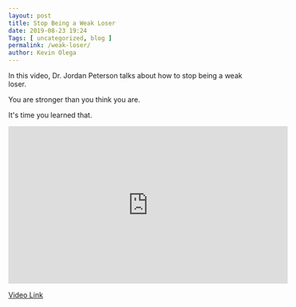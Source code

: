 ```yaml
--- 
layout: post 
title: Stop Being a Weak Loser 
date: 2019-08-23 19:24
Tags: [ uncategorized, blog ]
permalink: /weak-loser/ 
author: Kevin Olega 
--- 
```

In this video, Dr. Jordan Peterson talks about how to stop being a weak loser.

You are stronger than you think you are.

It's time you learned that.

<iframe width="560" height="315" src="https://www.youtube.com/embed/5G8Gwr5JJ6Y" frameborder="0" allow="accelerometer; autoplay; encrypted-media; gyroscope; picture-in-picture" allowfullscreen></iframe>

[Video Link](https://youtu.be/5G8Gwr5JJ6Y)